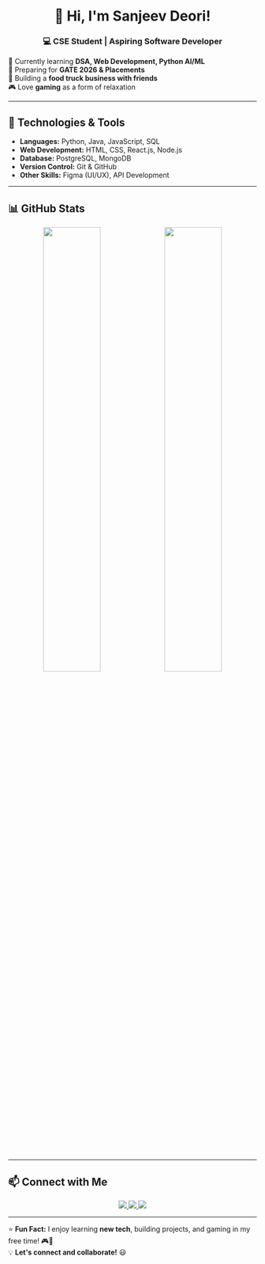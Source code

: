<h1 align="center">👋 Hi, I'm Sanjeev Deori! </h1>
<h3 align="center">💻 CSE Student | Aspiring Software Developer</h3>

🌱 Currently learning **DSA, Web Development, Python AI/ML**  
🎯 Preparing for **GATE 2026 & Placements**  
🚀 Building a **food truck business with friends**  
🎮 Love **gaming** as a form of relaxation  

---

## 🚀 Technologies & Tools
- **Languages:** Python, Java, JavaScript, SQL  
- **Web Development:** HTML, CSS, React.js, Node.js  
- **Database:** PostgreSQL, MongoDB  
- **Version Control:** Git & GitHub  
- **Other Skills:** Figma (UI/UX), API Development  

---

## 📊 GitHub Stats
<p align="center">
  <img width="48%" src="https://github-readme-stats.vercel.app/api?username=SanjeevDeori&show_icons=true&theme=radical" />
  <img width="48%" src="https://github-readme-streak-stats.herokuapp.com/?user=SanjeevDeori&theme=radical" />
</p>

---

## 📫 Connect with Me
<p align="center">
  <a href="https://www.linkedin.com/in/your-profile" target="_blank">
    <img src="https://img.shields.io/badge/LinkedIn-blue?style=for-the-badge&logo=linkedin" />
  </a>
  <a href="mailto:your-email@example.com">
    <img src="https://img.shields.io/badge/Email-red?style=for-the-badge&logo=gmail" />
  </a>
  <a href="https://github.com/SanjeevDeori">
    <img src="https://img.shields.io/badge/GitHub-black?style=for-the-badge&logo=github" />
  </a>
</p>

---

⭐ **Fun Fact:** I enjoy learning **new tech**, building projects, and gaming in my free time! 🎮🚀  
💡 **Let's connect and collaborate!** 😃  

